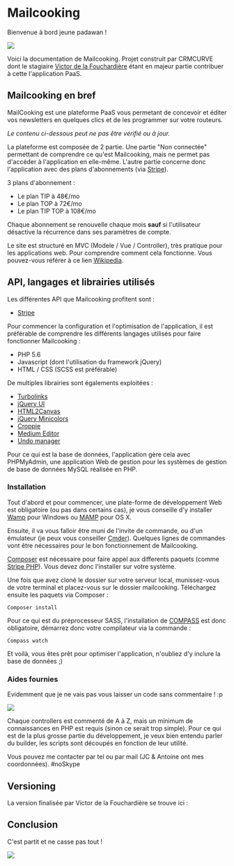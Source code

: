 # Mailcooking

Bienvenue à bord jeune padawan !

![](https://media4.giphy.com/media/10a9ikXNvR9MXe/giphy.gif)

Voici la documentation de Mailcooking. Projet construit par CRMCURVE dont le stagiaire [Victor de la Fouchardière](https://github.com/upstage/ "Victor de la Fouchardière") étant en majeur partie contribuer à cette l'application PaaS.

## Mailcooking en bref

MailCooking est une plateforme PaaS vous permetant de concevoir et éditer vos newsletters en quelques clics et de les programmer sur votre routeurs.

*Le contenu ci-dessous peut ne pas être vérifié ou à jour.*

La plateforme est composée de 2 partie. Une partie "Non connectée" permettant de comprendre ce qu'est Mailcooking, mais ne permet pas d'accéder à l'application en elle-même. L'autre partie concerne donc l'application avec des plans d'abonnements (via [Stripe](https://stripe.com/fr)).

3 plans d'abonnement :
* Le plan TIP à 48€/mo
* Le plan TOP à 72€/mo
* Le plan TIP TOP à 108€/mo

Chaque abonnement se renouvelle chaque mois __sauf__ si l'utilisateur désactive la récurrence dans ses paramètres de compte.

Le site est structuré en MVC (Modele / Vue / Controller), très pratique pour les applications web. Pour comprendre comment cela fonctionne. Vous pouvez-vous référer à ce lien [Wikipedia](https://fr.wikipedia.org/wiki/Mod%C3%A8le-vue-contr%C3%B4leur/).

## API, langages et librairies utilisés

Les différentes API que Mailcooking profitent sont : 

* [Stripe](https://stripe.com/fr)

Pour commencer la configuration et l'optimisation de l'application, il est préférable de comprendre les différents langages utilisés pour faire fonctionner Mailcooking :

* PHP 5.6
* Javascript (dont l'utilisation du framework jQuery)
* HTML / CSS (SCSS est préférable)

De multiples librairies sont égalements exploitées : 

* [Turbolinks](https://github.com/turbolinks/turbolinks)
* [jQuery UI](http://jqueryui.com/)
* [HTML2Canvas](https://html2canvas.hertzen.com/)
* [jQuery Minicolors](https://labs.abeautifulsite.net/jquery-minicolors/)
* [Croppie](https://github.com/foliotek/croppie)
* [Medium Editor](https://github.com/yabwe/medium-editor)
* [Undo manager](https://github.com/ArthurClemens/Javascript-Undo-Manager)

Pour ce qui est la base de données, l'application gère cela avec PHPMyAdmin, une application Web de gestion pour les systèmes de gestion de base de données MySQL réalisée en PHP.

### Installation

Tout d'abord et pour commencer, une plate-forme de développement Web est obligatoire (ou pas dans certains cas), je vous conseille d'y installer [Wamp](http://www.wampserver.com/) pour Windows ou [MAMP](https://www.mamp.info/de/) pour OS X.

Ensuite, il va vous falloir être muni de l'invite de commande, ou d'un émulateur (je peux vous conseiller [Cmder](http://cmder.net/)). Quelques lignes de commandes vont être nécessaires pour le bon fonctionnement de Mailcooking. 

[Composer](https://getcomposer.org/) est nécessaire pour faire appel aux differents paquets (comme [Stripe PHP](https://github.com/stripe/stripe-php)). Vous devez donc l'installer sur votre système.

Une fois que avez cloné le dossier sur votre serveur local, munissez-vous de votre terminal et placez-vous sur le dossier mailcooking. Téléchargez ensuite les paquets via Composer : 

```
Composer install
```

Pour ce qui est du préprocesseur SASS, l'installation de [COMPASS](http://compass-style.org/) est donc obligatoire, démarrez donc votre compilateur via la commande :
```
Compass watch
```

Et voilà, vous êtes prêt pour optimiser l'application, n'oubliez d'y inclure la base de données ;)

### Aides fournies

Evidemment que je ne vais pas vous laisser un code sans commentaire ! :p 

![](https://media.giphy.com/media/gw3MYmhxEv8T52ow/giphy.gif)

Chaque controllers est commenté de A à Z, mais un minimum de connaissances en PHP est requis (sinon ce serait trop simple). Pour ce qui est de la plus grosse partie du développement, je veux bien entendu parler du builder, les scripts sont découpés en fonction de leur utilité.

Vous pouvez me contacter par tel ou par mail (JC & Antoine ont mes coordonnées). #noSkype

## Versioning

La version finalisée par Victor de la Fouchardière se trouve ici : 

## Conclusion

C'est partit et ne casse pas tout ! 

![](http://ljdchost.com/L8am6Ta.gif)
